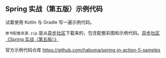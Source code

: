 Spring 实战（第五版）示例代码
------

试着使用 Kotlin 与 Gradle 写一遍示例代码。

`原书配套资源.zip` 是从[异步社区](https://www.epubit.com/)下载来的，包含配套彩图和示例代码。[异步社区 《Spring 实战（第五版）》](https://www.epubit.com/bookDetails?id=UB6cb48474abc65)

官方示例代码仓库 <https://github.com/habuma/spring-in-action-5-samples>

